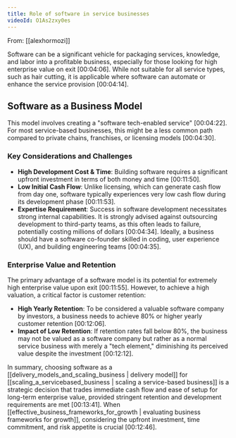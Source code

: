 ```yaml
---
title: Role of software in service businesses
videoId: O1As2zxy0es
---
```


From: [[alexhormozi]] <br/> 

Software can be a significant vehicle for packaging services, knowledge, and labor into a profitable business, especially for those looking for high enterprise value on exit <a class="yt-timestamp" data-t="00:04:06">[00:04:06]</a>. While not suitable for all service types, such as hair cutting, it is applicable where software can automate or enhance the service provision <a class="yt-timestamp" data-t="00:04:14">[00:04:14]</a>.

## Software as a Business Model

This model involves creating a "software tech-enabled service" <a class="yt-timestamp" data-t="00:04:22">[00:04:22]</a>. For most service-based businesses, this might be a less common path compared to private chains, franchises, or licensing models <a class="yt-timestamp" data-t="00:04:30">[00:04:30]</a>.

### Key Considerations and Challenges
*   **High Development Cost & Time**: Building software requires a significant upfront investment in terms of both money and time <a class="yt-timestamp" data-t="00:11:50">[00:11:50]</a>.
*   **Low Initial Cash Flow**: Unlike licensing, which can generate cash flow from day one, software typically experiences very low cash flow during its development phase <a class="yt-timestamp" data-t="00:11:53">[00:11:53]</a>.
*   **Expertise Requirement**: Success in software development necessitates strong internal capabilities. It is strongly advised against outsourcing development to third-party teams, as this often leads to failure, potentially costing millions of dollars <a class="yt-timestamp" data-t="00:04:34">[00:04:34]</a>. Ideally, a business should have a software co-founder skilled in coding, user experience (UX), and building engineering teams <a class="yt-timestamp" data-t="00:04:35">[00:04:35]</a>.

### Enterprise Value and Retention
The primary advantage of a software model is its potential for extremely high enterprise value upon exit <a class="yt-timestamp" data-t="00:11:55">[00:11:55]</a>. However, to achieve a high valuation, a critical factor is customer retention:
*   **High Yearly Retention**: To be considered a valuable software company by investors, a business needs to achieve 80% or higher yearly customer retention <a class="yt-timestamp" data-t="00:12:06">[00:12:06]</a>.
*   **Impact of Low Retention**: If retention rates fall below 80%, the business may not be valued as a software company but rather as a normal service business with merely a "tech element," diminishing its perceived value despite the investment <a class="yt-timestamp" data-t="00:12:12">[00:12:12]</a>.

In summary, choosing software as a [[delivery_models_and_scaling_business | delivery model]] for [[scaling_a_servicebased_business | scaling a service-based business]] is a strategic decision that trades immediate cash flow and ease of setup for long-term enterprise value, provided stringent retention and development requirements are met <a class="yt-timestamp" data-t="00:13:41">[00:13:41]</a>. When [[effective_business_frameworks_for_growth | evaluating business frameworks for growth]], considering the upfront investment, time commitment, and risk appetite is crucial <a class="yt-timestamp" data-t="00:12:46">[00:12:46]</a>.